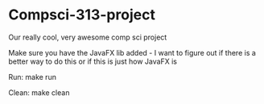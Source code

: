 # Compsci-313-project

Our really cool, very awesome comp sci project

Make sure you have the JavaFX lib added - I want to figure out if there is a better way to do this or if this is just how JavaFX is

Run: make run

Clean: make clean


